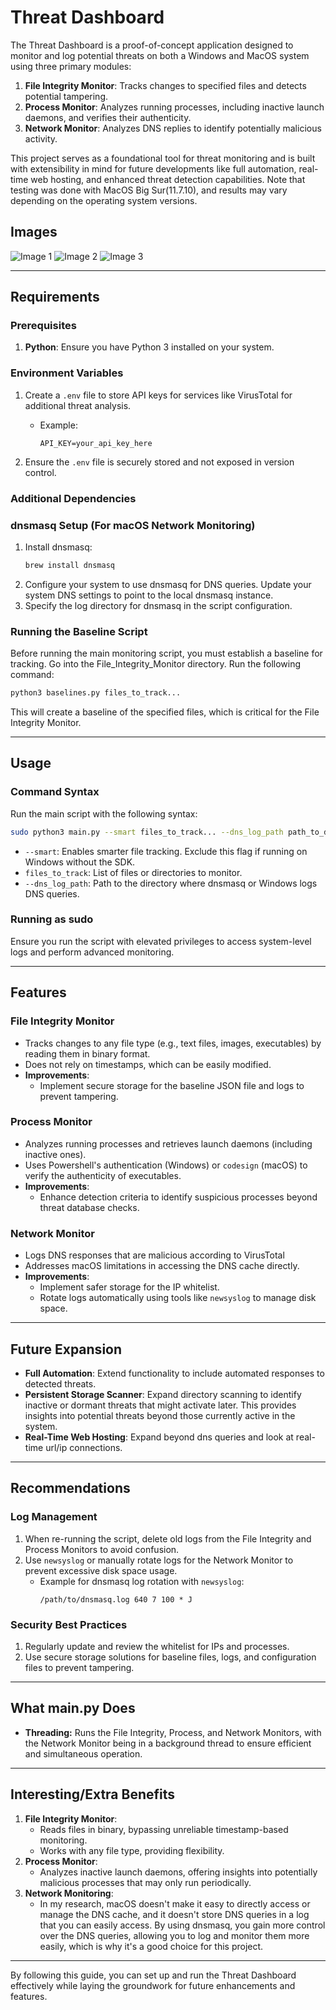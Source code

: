 # Threat Dashboard

The Threat Dashboard is a proof-of-concept application designed to monitor and log potential threats on both a Windows and MacOS system using three primary modules:

1. **File Integrity Monitor**: Tracks changes to specified files and detects potential tampering.
2. **Process Monitor**: Analyzes running processes, including inactive launch daemons, and verifies their authenticity.
3. **Network Monitor**: Analyzes DNS replies to identify potentially malicious activity.


This project serves as a foundational tool for threat monitoring and is built with extensibility in mind for future developments like full automation, real-time web hosting, and enhanced threat detection capabilities. Note that testing was done with MacOS Big Sur(11.7.10), and results may vary depending on the operating system versions. 

## Images
![Image 1](https://raw.githubusercontent.com/Jtavare3/Threat_Dashboard/refs/heads/master/Screen%20Shot%202025-01-26%20at%209.44.14%20PM.png)
![Image 2](https://raw.githubusercontent.com/Jtavare3/Threat_Dashboard/refs/heads/master/Screen%20Shot%202025-01-26%20at%209.44.30%20PM.png)
![Image 3](https://raw.githubusercontent.com/Jtavare3/Threat_Dashboard/refs/heads/master/Screen%20Shot%202025-01-26%20at%209.40.53%20PM.png)

---

## Requirements

### Prerequisites

1. **Python**: Ensure you have Python 3 installed on your system.

### Environment Variables

1. Create a `.env` file to store API keys for services like VirusTotal for additional threat analysis.

   - Example:
     ```
     API_KEY=your_api_key_here
     ```

2. Ensure the `.env` file is securely stored and not exposed in version control.

### Additional Dependencies

### dnsmasq Setup (For macOS Network Monitoring)

1. Install dnsmasq:
   ```bash
   brew install dnsmasq
   ```
2. Configure your system to use dnsmasq for DNS queries. Update your system DNS settings to point to the local dnsmasq instance.
3. Specify the log directory for dnsmasq in the script configuration.

### Running the Baseline Script

Before running the main monitoring script, you must establish a baseline for tracking.  Go into the File\_Integrity\_Monitor directory. Run the following command:

```bash
python3 baselines.py files_to_track...
```

This will create a baseline of the specified files, which is critical for the File Integrity Monitor.

---

## Usage

### Command Syntax

Run the main script with the following syntax:

```bash
sudo python3 main.py --smart files_to_track... --dns_log_path path_to_dns_log
```

- `--smart`: Enables smarter file tracking. Exclude this flag if running on Windows without the SDK.
- `files_to_track`: List of files or directories to monitor.
- `--dns_log_path`: Path to the directory where dnsmasq or Windows logs DNS queries.

### Running as sudo

Ensure you run the script with elevated privileges to access system-level logs and perform advanced monitoring.

---

## Features

### File Integrity Monitor

- Tracks changes to any file type (e.g., text files, images, executables) by reading them in binary format.
- Does not rely on timestamps, which can be easily modified.
- **Improvements**:
  - Implement secure storage for the baseline JSON file and logs to prevent tampering.

### Process Monitor

- Analyzes running processes and retrieves launch daemons (including inactive ones).
- Uses Powershell's authentication (Windows) or `codesign` (macOS) to verify the authenticity of executables.
- **Improvements**:
  - Enhance detection criteria to identify suspicious processes beyond threat database checks.

### Network Monitor

- Logs DNS responses that are malicious according to VirusTotal
- Addresses macOS limitations in accessing the DNS cache directly.
- **Improvements**:
  - Implement safer storage for the IP whitelist.
  - Rotate logs automatically using tools like `newsyslog` to manage disk space.

---

## Future Expansion

- **Full Automation**: Extend functionality to include automated responses to detected threats.
- **Persistent Storage Scanner**: Expand directory scanning to identify inactive or dormant threats that might activate later. This provides insights into potential threats beyond those currently active in the system.
- **Real-Time Web Hosting**: Expand beyond dns queries and look at real-time url/ip connections.



---

## Recommendations

### Log Management

1. When re-running the script, delete old logs from the File Integrity and Process Monitors to avoid confusion.
2. Use `newsyslog` or manually rotate logs for the Network Monitor to prevent excessive disk space usage.
   - Example for dnsmasq log rotation with `newsyslog`:
     ```
     /path/to/dnsmasq.log 640 7 100 * J
     ```

### Security Best Practices

1. Regularly update and review the whitelist for IPs and processes.
2. Use secure storage solutions for baseline files, logs, and configuration files to prevent tampering.

---

## What main.py Does

- **Threading:** Runs the File Integrity, Process, and Network Monitors, with the Network Monitor being in a background thread to ensure efficient and simultaneous operation.



---

## Interesting/Extra Benefits

1. **File Integrity Monitor**:
   - Reads files in binary, bypassing unreliable timestamp-based monitoring.
   - Works with any file type, providing flexibility.
2. **Process Monitor**:
   - Analyzes inactive launch daemons, offering insights into potentially malicious processes that may only run periodically.
3. **Network Monitoring**:
   - In my research, macOS doesn't make it easy to directly access or manage the DNS cache, and it doesn't store DNS queries in a log that you can easily access. By using dnsmasq, you gain more control over the DNS queries, allowing you to log and monitor them more easily, which is why it's a good choice for this project.


---

By following this guide, you can set up and run the Threat Dashboard effectively while laying the groundwork for future enhancements and features.

